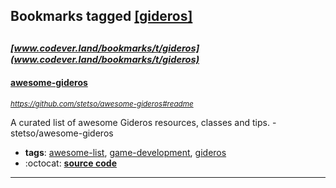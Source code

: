 ## Bookmarks tagged [[gideros]](https://www.codever.land/search?q=[gideros])

_<sup><sup>[www.codever.land/bookmarks/t/gideros](www.codever.land/bookmarks/t/gideros)</sup></sup>_
---
#### [awesome-gideros](https://github.com/stetso/awesome-gideros#readme)
_<sup>https://github.com/stetso/awesome-gideros#readme</sup>_

A curated list of awesome Gideros resources, classes and tips. - stetso/awesome-gideros
* **tags**: [awesome-list](../tagged/awesome-list.md), [game-development](../tagged/game-development.md), [gideros](../tagged/gideros.md)
* :octocat: **[source code](https://github.com/stetso/awesome-gideros#readme)**
---
